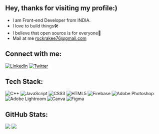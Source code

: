 ## Hey, thanks for visiting my profile:)
- I am Front-end Developer from INDIA.
- I love to build things🛠️
- I believe that open source is for everyone💙
- Mail at me [rockrakee76@gmail.com](mailto:rockrakee76@gmail.com)

## Connect with me:
[![LinkedIn](https://img.shields.io/badge/LinkedIn-%230077B5.svg?logo=linkedin&logoColor=white)](https://linkedin.com/in/rakeshsangem) [![Twitter](https://img.shields.io/badge/Twitter-%231DA1F2.svg?logo=Twitter&logoColor=white)](https://twitter.com/RakeshSangem8) 

## Tech Stack:
![C++](https://img.shields.io/badge/c++-%2300599C.svg?style=flat&logo=c%2B%2B&logoColor=white) ![JavaScript](https://img.shields.io/badge/javascript-%23323330.svg?style=flat&logo=javascript&logoColor=%23F7DF1E) ![CSS3](https://img.shields.io/badge/css3-%231572B6.svg?style=flat&logo=css3&logoColor=white) ![HTML5](https://img.shields.io/badge/html5-%23E34F26.svg?style=flat&logo=html5&logoColor=white) ![Firebase](https://img.shields.io/badge/firebase-%23039BE5.svg?style=flat&logo=firebase) ![Adobe Photoshop](https://img.shields.io/badge/adobephotoshop-%2331A8FF.svg?style=flat&logo=adobephotoshop&logoColor=white) ![Adobe Lightroom](https://img.shields.io/badge/Adobe%20Lightroom-31A8FF.svg?style=flat&logo=Adobe%20Lightroom&logoColor=white) ![Canva](https://img.shields.io/badge/Canva-%2300C4CC.svg?style=flat&logo=Canva&logoColor=white) 	![Figma](https://img.shields.io/badge/figma-%23F24E1E.svg?style=flat&logo=figma&logoColor=white)

## GitHub Stats:
![](https://github-readme-stats.vercel.app/api?username=RakeshSangem&theme=highcontrast&hide_border=false&include_all_commits=true&count_private=false) ![](https://github-readme-streak-stats.herokuapp.com/?user=RakeshSangem&theme=highcontrast&hide_border=false)<br/>


